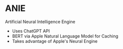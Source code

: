# ANIE
 Artificial Neural Intelligence Engine

- Uses ChatGPT API
- BERT via Apple Natural Language Model for Caching
- Takes advantage of Apple's Neural Engine
